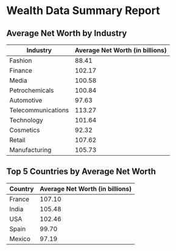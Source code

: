 # Wealth Data Summary Report

## Average Net Worth by Industry
| Industry | Average Net Worth (in billions) |
|----------|--------------------------------|
| Fashion | 88.41 |
| Finance | 102.17 |
| Media | 100.58 |
| Petrochemicals | 100.84 |
| Automotive | 97.63 |
| Telecommunications | 113.27 |
| Technology | 101.64 |
| Cosmetics | 92.32 |
| Retail | 107.62 |
| Manufacturing | 105.73 |

## Top 5 Countries by Average Net Worth
| Country | Average Net Worth (in billions) |
|---------|--------------------------------|
| France | 107.10 |
| India | 105.48 |
| USA | 102.46 |
| Spain | 99.70 |
| Mexico | 97.19 |
